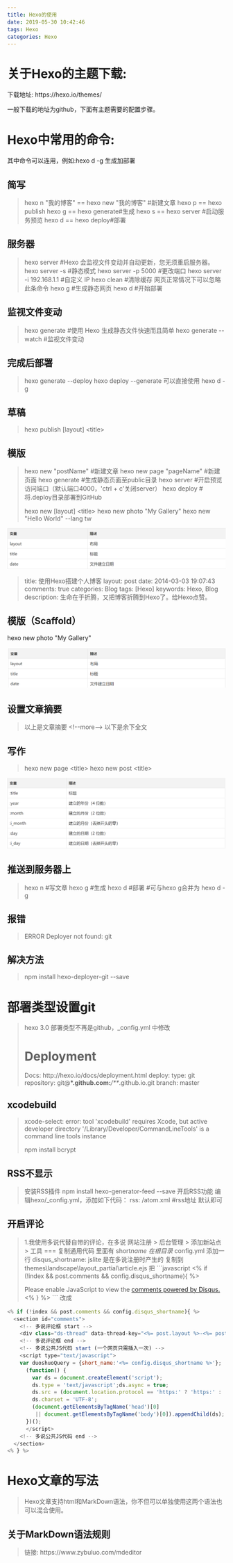 ```yaml
---
title: Hexo的使用
date: 2019-05-30 10:42:46
tags: Hexo
categories: Hexo
---
```


<h1>关于Hexo的主题下载:</h1>

<p>下载地址: https://hexo.io/themes/</p>

<p>一般下载的地址为github，下面有主题需要的配置步骤。</p>

<h1>Hexo中常用的命令:</h1>

<p>其中命令可以连用，例如:hexo d -g 生成加部署</p>

<h2>简写</h2>

<blockquote><p>hexo n &quot;我的博客&quot; == hexo new &quot;我的博客&quot; #新建文章
hexo p == hexo publish
hexo g == hexo generate#生成
hexo s == hexo server #启动服务预览
hexo d == hexo deploy#部署</p></blockquote>

<h2>服务器</h2>

<blockquote><p>hexo server #Hexo 会监视文件变动并自动更新，您无须重启服务器。
hexo server -s #静态模式
hexo server -p 5000 #更改端口
hexo server -i 192.168.1.1 #自定义 IP
hexo clean #清除缓存 网页正常情况下可以忽略此条命令
hexo g #生成静态网页
hexo d #开始部署</p></blockquote>

<h2>监视文件变动</h2>

<blockquote><p>hexo generate #使用 Hexo 生成静态文件快速而且简单
hexo generate --watch #监视文件变动</p></blockquote>

<h2>完成后部署</h2>

<blockquote><p>hexo generate --deploy
hexo deploy --generate
可以直接使用 hexo d -g</p></blockquote>

<h2>草稿</h2>

<blockquote><p>hexo publish [layout] &lt;title&gt;</p></blockquote>

<h2>模版</h2>

<blockquote><p>hexo new &quot;postName&quot; #新建文章
hexo new page &quot;pageName&quot; #新建页面
hexo generate #生成静态页面至public目录
hexo server #开启预览访问端口（默认端口4000，&#39;ctrl + c&#39;关闭server）
hexo deploy #将.deploy目录部署到GitHub</p><p>hexo new [layout] &lt;title&gt;
hexo new photo &quot;My Gallery&quot;
hexo new &quot;Hello World&quot; --lang tw</p></blockquote>

<p><img alt="TABLE-1_1" src="Hexo的使用/1_1.png"/></p>

<blockquote><p>title: 使用Hexo搭建个人博客
layout: post
date: 2014-03-03 19:07:43
comments: true
categories: Blog
tags: [Hexo]
keywords: Hexo, Blog
description: 生命在于折腾，又把博客折腾到Hexo了。给Hexo点赞。</p></blockquote>

<h2>模版（Scaffold）</h2>

<p>hexo new photo &quot;My Gallery&quot;</p>

<p><img alt="TABLE-1_2" src="Hexo的使用/1_2.png"/></p>

<h2>设置文章摘要</h2>

<blockquote><p>以上是文章摘要 &lt;!--more--&gt; 以下是余下全文 </p></blockquote>

<h2>写作</h2>

<blockquote><p>hexo new page &lt;title&gt;
hexo new post &lt;title&gt;</p></blockquote>

<p><img alt="TABLE-1_3" src="Hexo的使用/1_3.png"/></p>

<h2>推送到服务器上</h2>

<blockquote><p>hexo n #写文章
hexo g #生成
hexo d #部署 #可与hexo g合并为 hexo d -g</p></blockquote>

<h2>报错</h2>

<blockquote><p>ERROR Deployer not found: git</p></blockquote>

<h2>解决方法</h2>

<blockquote><p>npm install hexo-deployer-git --save</p></blockquote>

<h1>部署类型设置git</h1>

<blockquote><p>hexo 3.0 部署类型不再是github，_config.yml 中修改</p><h1>Deployment</h1><p>Docs: http://hexo.io/docs/deployment.html
deploy:
  type: git
  repository: git@<strong>*.github.com:</strong><em>/**</em>.github.io.git
  branch: master</p></blockquote>

<h2>xcodebuild</h2>

<blockquote><p>xcode-select: error: tool &#39;xcodebuild&#39; requires Xcode, but active developer directory &#39;/Library/Developer/CommandLineTools&#39; is a command line tools instance</p><p>npm install bcrypt</p></blockquote>

<h2>RSS不显示</h2>

<blockquote><p>安装RSS插件
npm install hexo-generator-feed --save
开启RSS功能
编辑hexo/_config.yml，添加如下代码：
rss: /atom.xml #rss地址  默认即可</p></blockquote>

<h2>开启评论</h2>

<blockquote><p>1.我使用多说代替自带的评论，在多说 网站注册 &gt; 后台管理 &gt; 添加新站点 &gt; 工具 === 复制通用代码 里面有 short<em>name
在根目录 </em>config.yml 添加一行 disqus_shortname: jslite 是在多说注册时产生的
复制到 themes\landscape\layout_partial\article.ejs
把
```javascript
<% if (!index && post.comments && config.disqus_shortname){ %>
<section id="comments">
<div id="disqus_thread">
  <noscript>Please enable JavaScript to view the <a href="//disqus.com/?ref_noscript">comments powered by Disqus.</a></noscript>
</div>
</section>
<% } %>
```
改成</p></blockquote>



```javascript
<% if (!index && post.comments && config.disqus_shortname){ %>
  <section id="comments">
    <!-- 多说评论框 start -->
    <div class="ds-thread" data-thread-key="<%= post.layout %>-<%= post.slug %>" data-title="<%= post.title %>" data-url="<%= page.permalink %>"></div>
    <!-- 多说评论框 end -->
    <!-- 多说公共JS代码 start (一个网页只需插入一次) -->
    <script type="text/javascript">
    var duoshuoQuery = {short_name:'<%= config.disqus_shortname %>'};
      (function() {
        var ds = document.createElement('script');
        ds.type = 'text/javascript';ds.async = true;
        ds.src = (document.location.protocol == 'https:' ? 'https:' : 'http:') + '//static.duoshuo.com/embed.js';
        ds.charset = 'UTF-8';
        (document.getElementsByTagName('head')[0] 
         || document.getElementsByTagName('body')[0]).appendChild(ds);
      })();
      </script>
    <!-- 多说公共JS代码 end -->
  </section>
<% } %>
```

<h1>Hexo文章的写法</h1>

<blockquote><p>Hexo文章支持html和MarkDown语法，你不但可以单独使用这两个语法也可以混合使用。</p></blockquote>

<h2>关于MarkDown语法规则</h2>

<blockquote><p>链接: https://www.zybuluo.com/mdeditor</p></blockquote>
